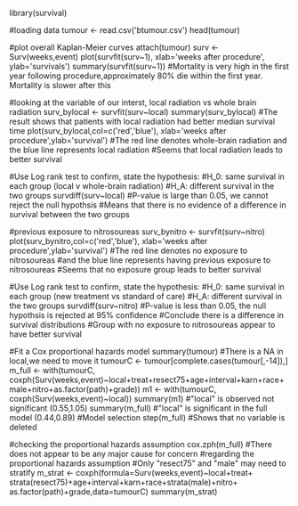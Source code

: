 library(survival)

#loading data
tumour <- read.csv('btumour.csv')
head(tumour)

#plot overall Kaplan-Meier curves
attach(tumour)
surv <- Surv(weeks,event)
plot(survfit(surv~1), xlab='weeks after procedure',
     ylab='survivals')
summary(survfit(surv~1))
#Mortality is very high in the first year following procedure,approximately 80% die within the first year. Mortality is slower after this

#looking at the variable of our interst, local radiation vs whole brain radiation
surv_bylocal <- survfit(surv~local)
summary(surv_bylocal)
#The result shows that patients with local radiation had better median survival time
plot(surv_bylocal,col=c('red','blue'), 
     xlab='weeks after procedure',ylab='survival')
#The red line denotes whole-brain radiation and the blue line represents local radiation
#Seems that local radiation leads to better survival

#Use Log rank test to confirm, state the hypothesis:
#H_0: same survival in each group (local v whole-brain radiation)
#H_A: different survival in the two groups
survdiff(surv~local)
#P-value is large than 0.05, we cannot reject the null hypothsis
#Means that  there is no evidence of a difference in survival between the two groups

#previous exposure to nitrosoureas
surv_bynitro <- survfit(surv~nitro)
plot(surv_bynitro,col=c('red','blue'), 
     xlab='weeks after procedure',ylab='survival')
#The red line denotes no exposure to nitrosoureas
#and the blue line represents having previous exposure to nitrosoureas 
#Seems that no exposure group leads to better survival

#Use Log rank test to confirm, state the hypothesis:
#H_0: same survival in each group (new treatment vs standard of care)
#H_A: different survival in the two groups
survdiff(surv~nitro)
#P-value is less than 0.05, the null hypothsis is rejected at 95% confidence
#Conclude there is a difference in survival distributions
#Group with no exposure to nitrosoureas appear to have better survival 

#Fit a Cox proportional hazards model
summary(tumour)
#There is a NA in local,we need to move it
tumourC <- tumour[complete.cases(tumour[,-14]),]
m_full <- with(tumourC,
         coxph(Surv(weeks,event)~local+treat+resect75+age+interval+karn+race+male+nitro+as.factor(path)+grade))
m1 <- with(tumourC,
           coxph(Surv(weeks,event)~local))
summary(m1)
#"local" is observed not significant (0.55,1.05)
summary(m_full)
#"local" is significant in the full model (0.44,0.89)
#Model selection
step(m_full)
#Shows that no variable is deleted

#checking the proportional hazards assumption
cox.zph(m_full)
#There does not appear to be any major cause for concern
#regarding the proportional hazards assumption
#Only "resect75" and "male" may need to stratify
m_strat <- coxph(formula=Surv(weeks,event)~local+treat+
strata(resect75)+age+interval+karn+race+strata(male)+nitro+
as.factor(path)+grade,data=tumourC)
summary(m_strat)
